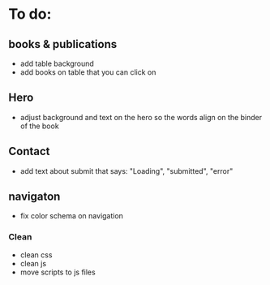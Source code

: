 # To do:

## books & publications

- add table background
- add books on table that you can click on

## Hero

- adjust background and text on the hero so the words align on the binder of the book

## Contact

- add text about submit that says: "Loading", "submitted", "error"

## navigaton

- fix color schema on navigation

### Clean

- clean css
- clean js
- move scripts to js files
